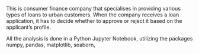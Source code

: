 This is consumer finance company that specialises in providing various types of loans to urban customers. When the company receives a loan application, it has to decide whether to approve or reject it based on the applicant’s profile. 

All the analysis is done in a Python Jupyter Notebook, utilizing the packages numpy, pandas, matplotlib, seaborn,
